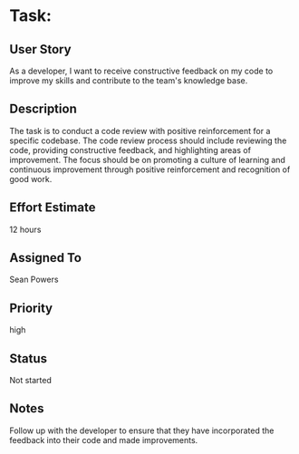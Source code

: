 # Task: 

## User Story

As a developer, I want to receive constructive feedback on my code to improve my skills and contribute to the team's knowledge base.

## Description

The task is to conduct a code review with positive reinforcement for a specific codebase. The code review process should include reviewing the code, providing constructive feedback, and highlighting areas of improvement. The focus should be on promoting a culture of learning and continuous improvement through positive reinforcement and recognition of good work.

## Effort Estimate

12 hours

## Assigned To

Sean Powers

## Priority

high

## Status

Not started

## Notes

Follow up with the developer to ensure that they have incorporated the feedback into their code and made improvements.

